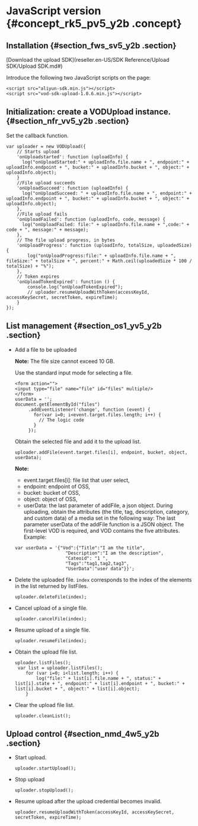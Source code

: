 # JavaScript version {#concept_rk5_pv5_y2b .concept}

## Installation {#section_fws_sv5_y2b .section}

[Download the upload SDK](reseller.en-US/SDK Reference/Upload SDK/Upload SDK.md#)

Introduce the following two JavaScript scripts on the page:

```
<script src="aliyun-sdk.min.js"></script>
<script src="vod-sdk-upload-1.0.6.min.js"></script>
```

## Initialization: create a VODUpload instance. {#section_nfr_vv5_y2b .section}

Set the callback function.

```
var uploader = new VODUpload({
    // Starts upload
    'onUploadstarted': function (uploadInfo) {
      log("onUploadStarted:" + uploadInfo.file.name + ", endpoint:" + uploadInfo.endpoint + ", bucket:" + uploadInfo.bucket + ", object:" + uploadInfo.object);
    }
    //File upload succeeds
    'onUploadSucceed': function (uploadInfo) {
      log("onUploadSucceed: " + uploadInfo.file.name + ", endpoint:" + uploadInfo.endpoint + ", bucket:" + uploadInfo.bucket + ", object:" + uploadInfo.object);
    },
    //File upload fails
    'onUploadFailed': function (uploadInfo, code, message) {
      log("onUploadFailed: file:" + uploadInfo.file.name + ",code:" + code + ", message:" + message);
    },
    // The file upload progress, in bytes
    'onUploadProgress': function (uploadInfo, totalSize, uploadedSize) {
        log("onUploadProgress:file:" + uploadInfo.file.name + ", fileSize:" + totalSize + ", percent:" + Math.ceil(uploadedSize * 100 / totalSize) + "%");
    },
    // Token expires
    'onUploadTokenExpired': function () {
        console.log("onUploadTokenExpired");
        // uploader.resumeUploadWithToken(accessKeyId, accessKeySecret, secretToken, expireTime);
    }
});
```

## List management {#section_os1_yv5_y2b .section}

-   Add a file to be uploaded

    **Note:** The file size cannot exceed 10 GB.

    Use the standard input mode for selecting a file.

    ```
    <form action="">
    <input type="file" name="file" id="files" multiple/>
    </form>
    userData = '';
    document.getElementById("files")
         .addEventListener('change', function (event) {
           for(var i=0; i<event.target.files.length; i++) {
             // The logic code
           }
         });
    ```

    Obtain the selected file and add it to the upload list.

    ```
    uploader.addFile(event.target.files[i], endpoint, bucket, object, userData);
    ```

    **Note:** 

    -   event.target.files\[i\]: file list that user select,
    -   endpoint: endpoint of OSS,
    -   bucket: bucket of OSS,
    -   object: object of OSS,
    -   userData: the last parameter of addFile, a json object.
    During uploading, obtain the attributes \(the title, tag, description, category, and custom data\) of a media set in the following way: The last parameter userData of the addFile function is a JSON object. The first-level VOD is required, and VOD contains the five attributes. Example:

    ```
    var userData = '{"Vod":{"Title":"I am the title",
                       "Description":"I am the description",
                       "Cateoid": "1 ",
                       "Tags":"tag1,tag2,tag3",
                       "UserData":"user data"}}';
    ```

-   Delete the uploaded file. `index` corresponds to the index of the elements in the list returned by listFiles.

    ```
    uploader.deleteFile(index);
    ```

-   Cancel upload of a single file.

    ```
    uploader.cancelFile(index);
    ```

-   Resume upload of a single file.

    ```
    uploader.resumeFile(index);
    ```

-   Obtain the upload file list.

    ```
    uploader.listFiles();
     var list = uploader.listFiles();
        for (var i=0; i<list.length; i++) {
            log("file:" + list[i].file.name + ", status:" + list[i].state + ", endpoint:" + list[i].endpoint + ", bucket:" + list[i].bucket + ", object:" + list[i].object);
        }
    ```

-   Clear the upload file list.

    ```
    uploader.cleanList();
    ```


## Upload control {#section_nmd_4w5_y2b .section}

-   Start upload.

    ```
    uploader.startUpload();
    ```

-   Stop upload

    ```
    uploader.stopUpload();
    ```

-   Resume upload after the upload credential becomes invalid.

    ```
    uploader.resumeUploadWithToken(accessKeyId, accessKeySecret, secretToken, expireTime);
    ```


